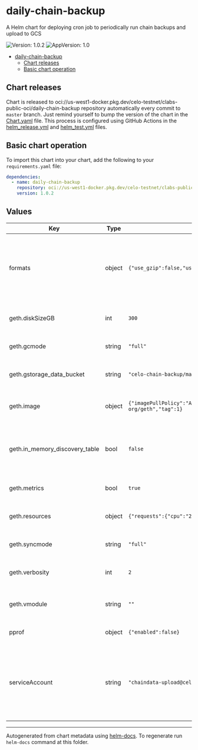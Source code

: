 # daily-chain-backup

A Helm chart for deploying cron job to periodically run chain backups and upload to GCS

![Version: 1.0.2](https://img.shields.io/badge/Version-1.0.2-informational?style=flat-square) ![AppVersion: 1.0](https://img.shields.io/badge/AppVersion-1.0-informational?style=flat-square)

- [daily-chain-backup](#daily-chain-backup)
  - [Chart releases](#chart-releases)
  - [Basic chart operation](#basic-chart-operation)

## Chart releases

Chart is released to oci://us-west1-docker.pkg.dev/celo-testnet/clabs-public-oci/daily-chain-backup repository automatically every commit to `master` branch.
Just remind yourself to bump the version of the chart in the [Chart.yaml](./Chart.yaml) file.
This process is configured using GitHub Actions in the [helm_release.yml](../../.github/workflows/helm_release.yml)
and [helm_test.yml](../../.github/workflows/helm_test.yml) files.

## Basic chart operation

To import this chart into your chart, add the following to your `requirements.yaml` file:

```yaml
dependencies:
  - name: daily-chain-backup
    repository: oci://us-west1-docker.pkg.dev/celo-testnet/clabs-public-oci
    version: 1.0.2
```

## Values

| Key | Type | Default | Description |
|-----|------|---------|-------------|
| formats | object | `{"use_gzip":false,"use_lz4":false,"use_zstd":true}` | Which format enable to compress. Multiple can be enabled at the same time. |
| geth.diskSizeGB | int | `300` | Size of PVC to create for geth data |
| geth.gcmode | string | `"full"` | GCmode for celo-blockchain |
| geth.gstorage_data_bucket | string | `"celo-chain-backup/mainnet"` | GCS bucket to upload chain backups to |
| geth.image | object | `{"imagePullPolicy":"Always","repository":"us.gcr.io/celo-org/geth","tag":1}` | celo-blockchain image to use |
| geth.in_memory_discovery_table | bool | `false` | enable use-in-memory-discovery-table celo-blockchain flag |
| geth.metrics | bool | `true` | Enable metrics options |
| geth.resources | object | `{"requests":{"cpu":"2","memory":"4Gi"}}` | resources to allocate to geth container |
| geth.syncmode | string | `"full"` | Syncmode for celo-blockchain |
| geth.verbosity | int | `2` | Verbosity level for celo-blockchain |
| geth.vmodule | string | `""` | Custom log level for celo-blockchain |
| pprof | object | `{"enabled":false}` | Enable profiling options |
| serviceAccount | string | `"chaindata-upload@celo-testnet.iam.gserviceaccount.com"` | GCP Service Account to use for uploading chain backups (using workload identity) |

----------------------------------------------
Autogenerated from chart metadata using [helm-docs](https://github.com/norwoodj/helm-docs). To regenerate run `helm-docs` command at this folder.
